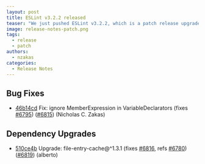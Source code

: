 ```yaml
---
layout: post
title: ESLint v3.2.2 released
teaser: "We just pushed ESLint v3.2.2, which is a patch release upgrade of ESLint. This release  fixes several bugs found in the previous release."
image: release-notes-patch.png
tags:
  - release
  - patch
authors:
  - nzakas
categories:
  - Release Notes
---
```


## Bug Fixes


* [46b14cd](https://github.com/eslint/eslint/commit/46b14cd) Fix: ignore MemberExpression in VariableDeclarators (fixes [#6795](https://github.com/eslint/eslint/issues/6795)) ([#6815](https://github.com/eslint/eslint/issues/6815)) (Nicholas C. Zakas)






## Dependency Upgrades


* [510ce4b](https://github.com/eslint/eslint/commit/510ce4b) Upgrade: file-entry-cache@^1.3.1 (fixes [#6816](https://github.com/eslint/eslint/issues/6816), refs [#6780](https://github.com/eslint/eslint/issues/6780)) ([#6819](https://github.com/eslint/eslint/issues/6819)) (alberto)
